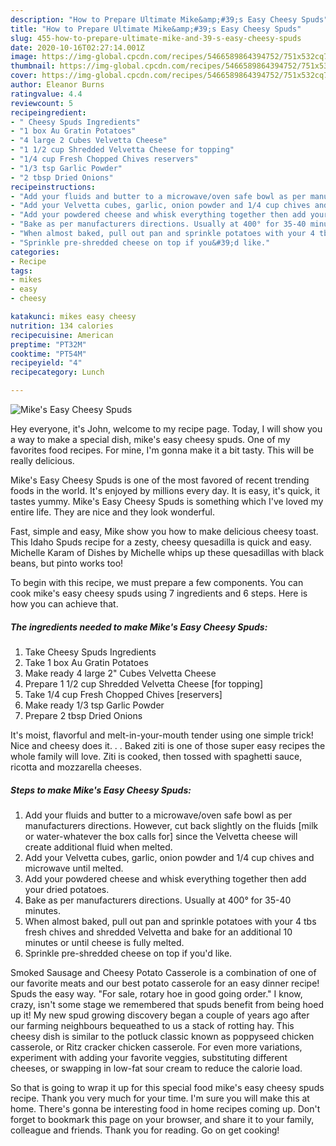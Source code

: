 ```yaml
---
description: "How to Prepare Ultimate Mike&amp;#39;s Easy Cheesy Spuds"
title: "How to Prepare Ultimate Mike&amp;#39;s Easy Cheesy Spuds"
slug: 455-how-to-prepare-ultimate-mike-and-39-s-easy-cheesy-spuds
date: 2020-10-16T02:27:14.001Z
image: https://img-global.cpcdn.com/recipes/5466589864394752/751x532cq70/mikes-easy-cheesy-spuds-recipe-main-photo.jpg
thumbnail: https://img-global.cpcdn.com/recipes/5466589864394752/751x532cq70/mikes-easy-cheesy-spuds-recipe-main-photo.jpg
cover: https://img-global.cpcdn.com/recipes/5466589864394752/751x532cq70/mikes-easy-cheesy-spuds-recipe-main-photo.jpg
author: Eleanor Burns
ratingvalue: 4.4
reviewcount: 5
recipeingredient:
- " Cheesy Spuds Ingredients"
- "1 box Au Gratin Potatoes"
- "4 large 2 Cubes Velvetta Cheese"
- "1 1/2 cup Shredded Velvetta Cheese for topping"
- "1/4 cup Fresh Chopped Chives reservers"
- "1/3 tsp Garlic Powder"
- "2 tbsp Dried Onions"
recipeinstructions:
- "Add your fluids and butter to a microwave/oven safe bowl as per manufacturers directions. However, cut back slightly on the fluids [milk or water-whatever the box calls for] since the Velvetta cheese will create additional fluid when melted."
- "Add your Velvetta cubes, garlic, onion powder and 1/4 cup chives and microwave until melted."
- "Add your powdered cheese and whisk everything together then add your dried potatoes."
- "Bake as per manufacturers directions. Usually at 400° for 35-40 minutes."
- "When almost baked, pull out pan and sprinkle potatoes with your 4 tbs fresh chives and shredded Velvetta and bake for an additional 10 minutes or until cheese is fully melted."
- "Sprinkle pre-shredded cheese on top if you&#39;d like."
categories:
- Recipe
tags:
- mikes
- easy
- cheesy

katakunci: mikes easy cheesy 
nutrition: 134 calories
recipecuisine: American
preptime: "PT32M"
cooktime: "PT54M"
recipeyield: "4"
recipecategory: Lunch

---
```



![Mike&#39;s Easy Cheesy Spuds](https://img-global.cpcdn.com/recipes/5466589864394752/751x532cq70/mikes-easy-cheesy-spuds-recipe-main-photo.jpg)

Hey everyone, it's John, welcome to my recipe page. Today, I will show you a way to make a special dish, mike&#39;s easy cheesy spuds. One of my favorites food recipes. For mine, I'm gonna make it a bit tasty. This will be really delicious.

Mike&#39;s Easy Cheesy Spuds is one of the most favored of recent trending foods in the world. It's enjoyed by millions every day. It is easy, it's quick, it tastes yummy. Mike&#39;s Easy Cheesy Spuds is something which I've loved my entire life. They are nice and they look wonderful.

Fast, simple and easy, Mike show you how to make delicious cheesy toast. This Idaho Spuds recipe for a zesty, cheesy quesadilla is quick and easy. Michelle Karam of Dishes by Michelle whips up these quesadillas with black beans, but pinto works too!


To begin with this recipe, we must prepare a few components. You can cook mike&#39;s easy cheesy spuds using 7 ingredients and 6 steps. Here is how you can achieve that.

<!--inarticleads1-->

##### The ingredients needed to make Mike&#39;s Easy Cheesy Spuds:

1. Take  Cheesy Spuds Ingredients
1. Take 1 box Au Gratin Potatoes
1. Make ready 4 large 2&#34; Cubes Velvetta Cheese
1. Prepare 1 1/2 cup Shredded Velvetta Cheese [for topping]
1. Take 1/4 cup Fresh Chopped Chives [reservers]
1. Make ready 1/3 tsp Garlic Powder
1. Prepare 2 tbsp Dried Onions


It&#39;s moist, flavorful and melt-in-your-mouth tender using one simple trick! Nice and cheesy does it. . . Baked ziti is one of those super easy recipes the whole family will love. Ziti is cooked, then tossed with spaghetti sauce, ricotta and mozzarella cheeses. 

<!--inarticleads2-->

##### Steps to make Mike&#39;s Easy Cheesy Spuds:

1. Add your fluids and butter to a microwave/oven safe bowl as per manufacturers directions. However, cut back slightly on the fluids [milk or water-whatever the box calls for] since the Velvetta cheese will create additional fluid when melted.
1. Add your Velvetta cubes, garlic, onion powder and 1/4 cup chives and microwave until melted.
1. Add your powdered cheese and whisk everything together then add your dried potatoes.
1. Bake as per manufacturers directions. Usually at 400° for 35-40 minutes.
1. When almost baked, pull out pan and sprinkle potatoes with your 4 tbs fresh chives and shredded Velvetta and bake for an additional 10 minutes or until cheese is fully melted.
1. Sprinkle pre-shredded cheese on top if you&#39;d like.


Smoked Sausage and Cheesy Potato Casserole is a combination of one of our favorite meats and our best potato casserole for an easy dinner recipe! Spuds the easy way. &#34;For sale, rotary hoe in good going order.&#34; I know, crazy, isn&#39;t some stage we remembered that spuds benefit from being hoed up it! My new spud growing discovery began a couple of years ago after our farming neighbours bequeathed to us a stack of rotting hay. This cheesy dish is similar to the potluck classic known as poppyseed chicken casserole, or Ritz cracker chicken casserole. For even more variations, experiment with adding your favorite veggies, substituting different cheeses, or swapping in low-fat sour cream to reduce the calorie load. 

So that is going to wrap it up for this special food mike&#39;s easy cheesy spuds recipe. Thank you very much for your time. I'm sure you will make this at home. There's gonna be interesting food in home recipes coming up. Don't forget to bookmark this page on your browser, and share it to your family, colleague and friends. Thank you for reading. Go on get cooking!
